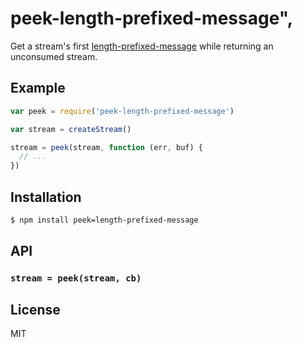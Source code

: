 # peek-length-prefixed-message",

  Get a stream's first [length-prefixed-message](https://npmjs.org/package/length-prefixed-message)
  while returning an unconsumed stream.

## Example

```js
var peek = require('peek-length-prefixed-message')

var stream = createStream()

stream = peek(stream, function (err, buf) {
  // ...
})
```

## Installation

```bash
$ npm install peek=length-prefixed-message
```

## API

### `stream = peek(stream, cb)`

## License

  MIT
